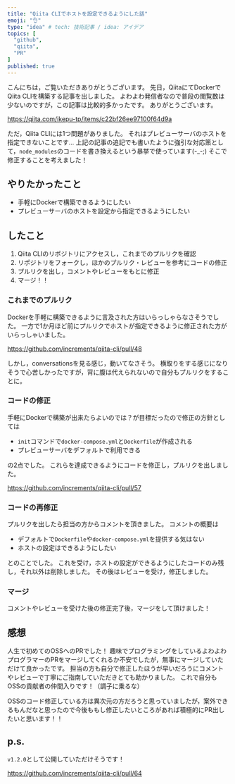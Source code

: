 ```yaml
---
title: "Qiita CLIでホストを設定できるようにした話"
emoji: "👌"
type: "idea" # tech: 技術記事 / idea: アイデア
topics: [
  "github",
  "qiita",
  "PR"
]
published: true
---
```


こんにちは，ご覧いただきありがとうございます。
先日，QiitaにてDockerでQiita CLIを構築する記事を出しました。
よわよわ発信者なので普段の閲覧数は少ないのですが，この記事は比較的多かったです。
ありがとうございます。

https://qiita.com/ikepu-tp/items/c22bf26ee97100f64d9a

ただ，Qiita CLIには1つ問題がありました。
それはプレビューサーバのホストを指定できないことです…
上記の記事の追記でも書いたように強引な対応策として，`node_modules`のコードを書き換えるという暴挙で使っています(-_-;)
そこで修正することを考えました！

## やりたかったこと

- 手軽にDockerで構築できるようにしたい
- プレビューサーバのホストを設定から指定できるようにしたい

## したこと

1. Qiita CLIのリポジトリにアクセスし，これまでのプルリクを確認
1. リポジトリをフォークし，ほかのプルリク・レビューを参考にコードの修正
1. プルリクを出し，コメントやレビューをもとに修正
1. マージ！！

### これまでのプルリク

Dockerを手軽に構築できるように言及された方はいらっしゃらなさそうでした。
一方で1か月ほど前にプルリクでホストが指定できるように修正された方がいらっしゃいました。

https://github.com/increments/qiita-cli/pull/48

しかし，conversationsを見る感じ，動いてなさそう。
横取りをする感じになりそうで心苦しかったですが，背に腹は代えられないので自分もプルリクをすることに。

### コードの修正

手軽にDockerで構築が出来たらよいのでは？が目標だったので修正の方針としては

- `init`コマンドで`docker-compose.yml`と`Dockerfile`が作成される
- プレビューサーバをデフォルトで利用できる

の2点でした。
これらを達成できるようにコードを修正し，プルリクを出しました。

https://github.com/increments/qiita-cli/pull/57

### コードの再修正

プルリクを出したら担当の方からコメントを頂きました。
コメントの概要は

- デフォルトで`Dockerfile`や`docker-compose.yml`を提供する気はない
- ホストの設定はできるようにしたい

とのことでした。
これを受け，ホストの設定ができるようにしたコードのみ残し，それ以外は削除しました。
その後はレビューを受け，修正しました。

### マージ

コメントやレビューを受けた後の修正完了後，マージをして頂けました！

## 感想

人生で初めてのOSSへのPRでした！
趣味でプログラミングをしているよわよわプログラマーのPRをマージしてくれるか不安でしたが，無事にマージしていただけて良かったです。
担当の方も自分で修正したほうが早いだろうにコメントやレビューで丁寧にご指南していただきとても助かりました。
これで自分もOSSの貢献者の仲間入りです！（調子に乗るな）

OSSのコード修正している方は異次元の方だろうと思っていましたが，案外できるもんだなと思ったので今後ももし修正したいところがあれば積極的にPR出したいと思います！！

## p.s.

`v1.2.0`として公開していただけそうです！

https://github.com/increments/qiita-cli/pull/64

